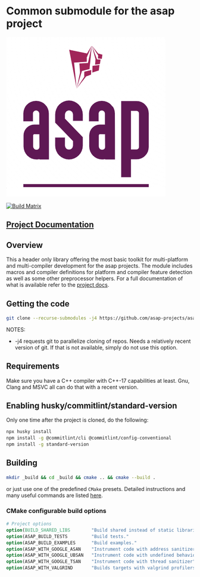 # Common submodule for the asap project

![Start Now!!](doc/_static/logo.png "ASAP Logo")

[![Build Matrix](https://github.com/asap-projects/asap-common/actions/workflows/cmake-build.yml/badge.svg?branch=master)](https://github.com/asap-projects/asap-common/actions/workflows/cmake-build.yml)

## [Project Documentation](https://asap-projects.github.io/asap-common/asap_common_master/html)

## Overview

This a header only library offering the most basic toolkit for multi-platform
and multi-compiler development for the asap projects. The module includes macros
and compiler definitions for platform and compiler feature detection as well as
some other preprocessor helpers. For a full documentation of what is available
refer to the [project docs](https://asap-projects.github.io/asap-common/).

## Getting the code

```bash
git clone --recurse-submodules -j4 https://github.com/asap-projects/asap-common.git
```

NOTES:

- -j4 requests git to parallelize cloning of repos. Needs a relatively recent
  version of git. If that is not available, simply do not use this option.

## Requirements

Make sure you have a C++ compiler with C++-17 capabilities at least. Gnu, Clang
and MSVC all can do that with a recent version.

## Enabling husky/commitlint/standard-version

Only one time after the project is cloned, do the following:

```bash
npx husky install
npm install -g @commitlint/cli @commitlint/config-conventional
npm install -g standard-version
```

## Building

```bash
mkdir _build && cd _build && cmake .. && cmake --build .
```

or just use one of the predefined `CMake` presets. Detailed instructions and
many useful commands are listed
[here](https://abdes.github.io/asap/asap_master/html/getting-started/useful-commands.html).

### CMake configurable build options

```cmake
# Project options
option(BUILD_SHARED_LIBS        "Build shared instead of static libraries."              ON)
option(ASAP_BUILD_TESTS         "Build tests."                                           OFF)
option(ASAP_BUILD_EXAMPLES      "Build examples."                                        OFF)
option(ASAP_WITH_GOOGLE_ASAN    "Instrument code with address sanitizer"                 OFF)
option(ASAP_WITH_GOOGLE_UBSAN   "Instrument code with undefined behavior sanitizer"      OFF)
option(ASAP_WITH_GOOGLE_TSAN    "Instrument code with thread sanitizer"                  OFF)
option(ASAP_WITH_VALGRIND       "Builds targets with valgrind profilers added"           OFF)
```

